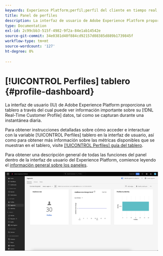 ```yaml
---
keywords: Experience Platform;perfil;perfil del cliente en tiempo real;interfaz de usuario;IU;personalización;panel de perfiles;panel
title: Panel de perfiles
description: La interfaz de usuario de Adobe Experience Platform proporciona un tablero en el que puede ver información importante sobre los datos del perfil del cliente en tiempo real.
type: Documentation
exl-id: 2c99cbb3-515f-4982-9f2a-84e1ab14542e
source-git-commit: 34e0381d40f884cd92157d08385d889b1739845f
workflow-type: tm+mt
source-wordcount: '127'
ht-degree: 0%

---
```


# [!UICONTROL Perfiles] tablero {#profile-dashboard}

La interfaz de usuario (IU) de Adobe Experience Platform proporciona un tablero a través del cual puede ver información importante sobre su [!DNL Real-Time Customer Profile] datos, tal como se capturan durante una instantánea diaria.

Para obtener instrucciones detalladas sobre cómo acceder e interactuar con la variable [!UICONTROL Perfiles] tablero en la interfaz de usuario, así como para obtener más información sobre las métricas disponibles que se muestran en el tablero, visite [[!UICONTROL Perfiles] guía del tablero](../../dashboards/guides/profiles.md).

Para obtener una descripción general de todas las funciones del panel dentro de la interfaz de usuario del Experience Platform, comience leyendo el [información general sobre los paneles](../../dashboards/home.md).

![Se muestra el panel Perfil .](../images/profile-dashboard/dashboard-overview.png)
